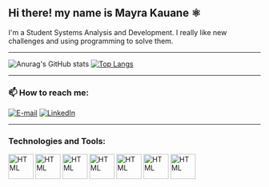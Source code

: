 ## Hi there! my name is Mayra Kauane ⚛️

I'm a Student Systems Analysis and Development. I really like new challenges and using programming to solve them.

<hr>

![Anurag's GitHub stats](https://github-readme-stats.vercel.app/api?username=Madson-Carvalho&show_icons=true&theme=algolia) [![Top Langs](https://github-readme-stats.vercel.app/api/top-langs/?username=Madson-Carvalho&layout=compact&theme=algolia)](https://github.com/anuraghazra/github-readme-stats)

<hr>

### 📫 How to reach me:

[![E-mail](https://img.shields.io/badge/Gmail-D14836?style=for-the-badge&logo=gmail&logoColor=white)](mailto:madsonraynnon@gmail.com)  [![LinkedIn](https://img.shields.io/badge/LinkedIn-0077B5?style=for-the-badge&logo=linkedin&logoColor=white)](https://www.linkedin.com/in/madson-carvalho-1b0130226/)

<hr>

### Technologies and Tools:

<div>
  <img align="center" alt="HTML" width="50" heigth="40" src="https://cdn.jsdelivr.net/gh/devicons/devicon/icons/html5/html5-original-wordmark.svg" >
  <img align="center" alt="HTML" width="50" heigth="40" src="https://cdn.jsdelivr.net/gh/devicons/devicon/icons/css3/css3-original-wordmark.svg" >
  <img align="center" alt="HTML" width="50" heigth="40" src="https://cdn.jsdelivr.net/gh/devicons/devicon/icons/javascript/javascript-original.svg" >
  <img align="center" alt="HTML" width="50" heigth="40" src="https://cdn.jsdelivr.net/gh/devicons/devicon/icons/python/python-original-wordmark.svg" >
  <img align="center" alt="HTML" width="50" heigth="40" src="https://cdn.jsdelivr.net/gh/devicons/devicon/icons/wordpress/wordpress-original.svg" >
  <img align="center" alt="HTML" width="50" heigth="40" src="https://cdn.jsdelivr.net/gh/devicons/devicon/icons/nodejs/nodejs-original-wordmark.svg" >
  <img align="center" alt="HTML" width="50" heigth="40" src="https://cdn.jsdelivr.net/gh/devicons/devicon/icons/git/git-original-wordmark.svg" >
</div>
